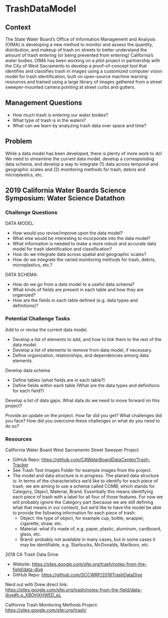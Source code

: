 # TrashDataModel

## Context
The State Water Board’s Office of Information Management and Analysis (OIMA) is developing a new method to monitor and assess the quantity, distribution, and makeup of trash on streets to better understand the amount of trash entering (or being prevented from entering) California’s water bodies. OIMA has been working on a pilot project in partnership with the City of West Sacramento to develop a proof-of-concept tool that identifies and classifies trash in images using a customized computer vision model for trash identification, built on open-source machine learning resources and trained using a large library of images gathered from a street sweeper-mounted camera pointing at street curbs and gutters.

## Management Questions
- How much trash is entering our water bodies?
- What type of trash is in the waters?
- What can we learn by analyzing trash data over space and time?

## Problem
While a data model has been developed, there is plenty of more work to do! We need to streamline the current data model, develop a corresponding data schema, and develop a way to integrate (1) data across temporal and geographic scales and (2) monitoring methods for trash, debris and microplastics, etc.

## 2019 California Water Boards Science Symposium: Water Science Datathon
### Challenge Questions
DATA MODEL: 
- How would you revise/improve upon the data model?
- What else would be interesting to incorporate into the data model?  
- What information is needed to make a more robust and accurate data model for trash identification and classification?
- How do we integrate data across spatial and geographic scales?
- How do we integrate the varied monitoring methods for trash, debris, microplastics, etc.?

DATA SCHEMA: 
- How do we go from a data model to a useful data schema?
- What kinds of fields are present in each table and how they are organized?
- How are the fields in each table defined (e.g. data types and definitions)?

### Potential Challenge Tasks
Add to or revise the current data model. 
- Develop a list of elements to add, and how to link them to the rest of the data model. 
- Develop a list of elements to remove from data model, if necessary. 
- Define organization, relationships, and dependencies among data elements.

Develop data schema
- Define tables (what fields are in each table?)
- Define fields within each table (What are the data types and definitions for each field?)

Develop a list of data gaps. What data do we need to move forward on this project?

Provide an update on the project. How far did you get? What challenges did you face? How did you overcome these challenges or what do you need to do so?

### Resources
California Water Board West Sacramento Street Sweeper Project
- GitHub Repo: https://github.com/CAWaterBoardDataCenter/Trash-Tracker
- See Trash Test Images Folder for example images from the project. 
- The model and data structure is in progress. The planed data structure is:
  In terms of the characteristics we’d like to identify for each piece of trash, we are aiming to use a schema called COMB, which stands for Category, Object, Material, Brand. Essentially this means identifying each piece of trash with a label for all four of those features. For now we will probably ignore the Category part (because we are still defining what that means in our context), but we’d like to have the model be able to provide the following information for each piece of trash:
  -	Object: the type of object, for example cup, bottle, wrapper, cigarette, straw, etc.
  - Material: what it’s made of, e.g. paper, plastic, aluminum, cardboard, glass, etc.
  - Brand: probably not available in many cases, but in some cases it may be identifiable, e.g. Starbucks, McDonalds, Marlboro, etc.

2018 CA Trash Data Drive
- Website: https://sites.google.com/sfei.org/trash/notes-from-the-field/data-dive
- GitHub Repo: https://github.com/SCCWRP/2018TrashDataDive

Nerd out with Drew direct link: https://sites.google.com/sfei.org/trash/notes-from-the-field/data-dive#h.p_XBOHXHWED_pL

California Trash Monitoring Methods Project: https://sites.google.com/sfei.org/trash/
